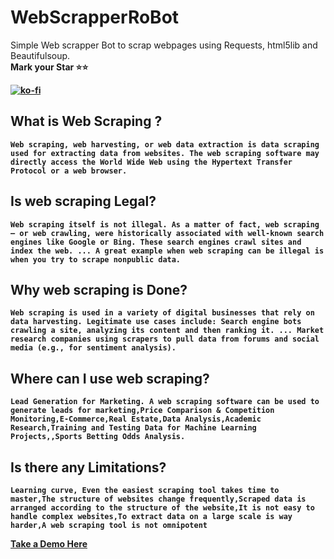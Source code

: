 # WebScrapperRoBot
Simple Web scrapper Bot to scrap webpages using Requests, html5lib and Beautifulsoup.
<Br><b>Mark your Star ⭐⭐<b>

[![ko-fi](https://ko-fi.com/img/githubbutton_sm.svg)](https://ko-fi.com/R5R05ND54)
<Br>
## What is Web Scraping ?
  `Web scraping, web harvesting, or web data extraction is data scraping used for extracting data from websites. The web scraping software may directly access the World Wide Web using the Hypertext Transfer Protocol or a web browser.`
## Is web scraping Legal?
  `Web scraping itself is not illegal. As a matter of fact, web scraping – or web crawling, were historically associated with well-known search engines like Google or Bing. These search engines crawl sites and index the web. ... A great example when web scraping can be illegal is when you try to scrape nonpublic data.`
## Why web scraping is Done?
  `Web scraping is used in a variety of digital businesses that rely on data harvesting. Legitimate use cases include: Search engine bots crawling a site, analyzing its content and then ranking it. ... Market research companies using scrapers to pull data from forums and social media (e.g., for sentiment analysis).`
## Where can I use web scraping?
  `Lead Generation for Marketing. A web scraping software can be used to generate leads for marketing,Price Comparison & Competition Monitoring,E-Commerce,Real Estate,Data Analysis,Academic Research,Training and Testing Data for Machine Learning Projects,,Sports Betting Odds Analysis.`
## Is there any Limitations?
   `Learning curve, Even the easiest scraping tool takes time to master,The structure of websites change frequently,Scraped data is arranged according to the structure of the website,It is not easy to handle complex websites,To extract data on a large scale is way harder,A web scraping tool is not omnipotent` 

[Take a Demo Here](https://t.me/WebScrapperRoBot)
